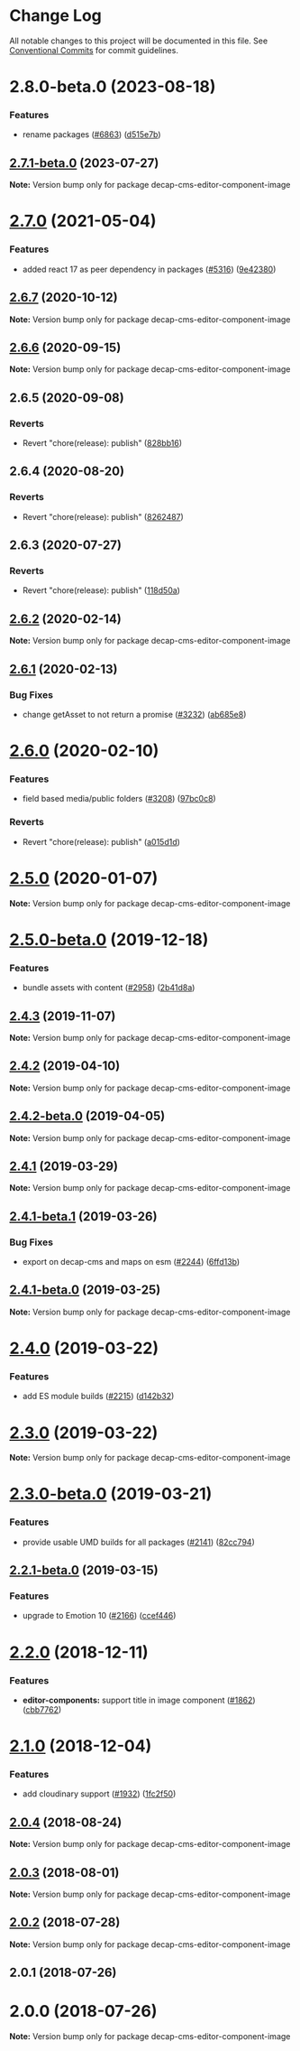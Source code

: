 # Change Log

All notable changes to this project will be documented in this file.
See [Conventional Commits](https://conventionalcommits.org) for commit guidelines.

# 2.8.0-beta.0 (2023-08-18)


### Features

* rename packages ([#6863](https://github.com/decaporg/decap-cms/issues/6863)) ([d515e7b](https://github.com/decaporg/decap-cms/commit/d515e7bd33216a775d96887b08c4f7b1962941bb))





## [2.7.1-beta.0](https://github.com/decaporg/decap-cms/compare/decap-cms-editor-component-image@2.7.0...decap-cms-editor-component-image@2.7.1-beta.0) (2023-07-27)

**Note:** Version bump only for package decap-cms-editor-component-image





# [2.7.0](https://github.com/decaporg/decap-cms/tree/master/packages/decap-cms-editor-component-image/compare/decap-cms-editor-component-image@2.6.7...decap-cms-editor-component-image@2.7.0) (2021-05-04)


### Features

* added react 17 as peer dependency in packages ([#5316](https://github.com/decaporg/decap-cms/tree/master/packages/decap-cms-editor-component-image/issues/5316)) ([9e42380](https://github.com/decaporg/decap-cms/tree/master/packages/decap-cms-editor-component-image/commit/9e423805707321396eec137f5b732a5b07a0dd3f))





## [2.6.7](https://github.com/decaporg/decap-cms/tree/master/packages/decap-cms-editor-component-image/compare/decap-cms-editor-component-image@2.6.6...decap-cms-editor-component-image@2.6.7) (2020-10-12)

**Note:** Version bump only for package decap-cms-editor-component-image





## [2.6.6](https://github.com/decaporg/decap-cms/tree/master/packages/decap-cms-editor-component-image/compare/decap-cms-editor-component-image@2.6.5...decap-cms-editor-component-image@2.6.6) (2020-09-15)

**Note:** Version bump only for package decap-cms-editor-component-image





## 2.6.5 (2020-09-08)


### Reverts

* Revert "chore(release): publish" ([828bb16](https://github.com/decaporg/decap-cms/tree/master/packages/decap-cms-editor-component-image/commit/828bb16415b8c22a34caa19c50c38b24ffe9ceae))





## 2.6.4 (2020-08-20)


### Reverts

* Revert "chore(release): publish" ([8262487](https://github.com/decaporg/decap-cms/tree/master/packages/decap-cms-editor-component-image/commit/82624879ccbcb16610090041db28f00714d924c8))





## 2.6.3 (2020-07-27)


### Reverts

* Revert "chore(release): publish" ([118d50a](https://github.com/decaporg/decap-cms/tree/master/packages/decap-cms-editor-component-image/commit/118d50a7a70295f25073e564b5161aa2b9883056))





## [2.6.2](https://github.com/decaporg/decap-cms/tree/master/packages/decap-cms-editor-component-image/compare/decap-cms-editor-component-image@2.6.1...decap-cms-editor-component-image@2.6.2) (2020-02-14)

**Note:** Version bump only for package decap-cms-editor-component-image





## [2.6.1](https://github.com/decaporg/decap-cms/tree/master/packages/decap-cms-editor-component-image/compare/decap-cms-editor-component-image@2.6.0...decap-cms-editor-component-image@2.6.1) (2020-02-13)


### Bug Fixes

* change getAsset to not return a promise ([#3232](https://github.com/decaporg/decap-cms/tree/master/packages/decap-cms-editor-component-image/issues/3232)) ([ab685e8](https://github.com/decaporg/decap-cms/tree/master/packages/decap-cms-editor-component-image/commit/ab685e85943d1ac48142f157683bc2126fd6af16))





# [2.6.0](https://github.com/decaporg/decap-cms/tree/master/packages/decap-cms-editor-component-image/compare/decap-cms-editor-component-image@2.5.0...decap-cms-editor-component-image@2.6.0) (2020-02-10)


### Features

* field based media/public folders ([#3208](https://github.com/decaporg/decap-cms/tree/master/packages/decap-cms-editor-component-image/issues/3208)) ([97bc0c8](https://github.com/decaporg/decap-cms/tree/master/packages/decap-cms-editor-component-image/commit/97bc0c8dc489e736f89d748ba832d78400fe4332))


### Reverts

* Revert "chore(release): publish" ([a015d1d](https://github.com/decaporg/decap-cms/tree/master/packages/decap-cms-editor-component-image/commit/a015d1d92a4b1c0130c44fcef1c9ecdb157a0f07))





# [2.5.0](https://github.com/decaporg/decap-cms/tree/master/packages/decap-cms-editor-component-image/compare/decap-cms-editor-component-image@2.5.0-beta.0...decap-cms-editor-component-image@2.5.0) (2020-01-07)

**Note:** Version bump only for package decap-cms-editor-component-image





# [2.5.0-beta.0](https://github.com/decaporg/decap-cms/tree/master/packages/decap-cms-editor-component-image/compare/decap-cms-editor-component-image@2.4.3...decap-cms-editor-component-image@2.5.0-beta.0) (2019-12-18)


### Features

* bundle assets with content ([#2958](https://github.com/decaporg/decap-cms/tree/master/packages/decap-cms-editor-component-image/issues/2958)) ([2b41d8a](https://github.com/decaporg/decap-cms/tree/master/packages/decap-cms-editor-component-image/commit/2b41d8a838a9c8a6b21cde2ddd16b9288334e298))





## [2.4.3](https://github.com/decaporg/decap-cms/tree/master/packages/decap-cms-editor-component-image/compare/decap-cms-editor-component-image@2.4.2...decap-cms-editor-component-image@2.4.3) (2019-11-07)

**Note:** Version bump only for package decap-cms-editor-component-image





## [2.4.2](https://github.com/decaporg/decap-cms/tree/master/packages/decap-cms-editor-component-image/compare/decap-cms-editor-component-image@2.4.2-beta.0...decap-cms-editor-component-image@2.4.2) (2019-04-10)

**Note:** Version bump only for package decap-cms-editor-component-image





## [2.4.2-beta.0](https://github.com/decaporg/decap-cms/tree/master/packages/decap-cms-editor-component-image/compare/decap-cms-editor-component-image@2.4.1...decap-cms-editor-component-image@2.4.2-beta.0) (2019-04-05)

**Note:** Version bump only for package decap-cms-editor-component-image





## [2.4.1](https://github.com/decaporg/decap-cms/tree/master/packages/decap-cms-editor-component-image/compare/decap-cms-editor-component-image@2.4.1-beta.1...decap-cms-editor-component-image@2.4.1) (2019-03-29)

**Note:** Version bump only for package decap-cms-editor-component-image





## [2.4.1-beta.1](https://github.com/decaporg/decap-cms/tree/master/packages/decap-cms-editor-component-image/compare/decap-cms-editor-component-image@2.4.1-beta.0...decap-cms-editor-component-image@2.4.1-beta.1) (2019-03-26)


### Bug Fixes

* export on decap-cms and maps on esm ([#2244](https://github.com/decaporg/decap-cms/tree/master/packages/decap-cms-editor-component-image/issues/2244)) ([6ffd13b](https://github.com/decaporg/decap-cms/tree/master/packages/decap-cms-editor-component-image/commit/6ffd13b))





## [2.4.1-beta.0](https://github.com/decaporg/decap-cms/tree/master/packages/decap-cms-editor-component-image/compare/decap-cms-editor-component-image@2.4.0...decap-cms-editor-component-image@2.4.1-beta.0) (2019-03-25)

**Note:** Version bump only for package decap-cms-editor-component-image





# [2.4.0](https://github.com/decaporg/decap-cms/tree/master/packages/decap-cms-editor-component-image/compare/decap-cms-editor-component-image@2.3.0...decap-cms-editor-component-image@2.4.0) (2019-03-22)


### Features

* add ES module builds ([#2215](https://github.com/decaporg/decap-cms/tree/master/packages/decap-cms-editor-component-image/issues/2215)) ([d142b32](https://github.com/decaporg/decap-cms/tree/master/packages/decap-cms-editor-component-image/commit/d142b32))





# [2.3.0](https://github.com/decaporg/decap-cms/tree/master/packages/decap-cms-editor-component-image/compare/decap-cms-editor-component-image@2.3.0-beta.0...decap-cms-editor-component-image@2.3.0) (2019-03-22)

**Note:** Version bump only for package decap-cms-editor-component-image





# [2.3.0-beta.0](https://github.com/decaporg/decap-cms/tree/master/packages/decap-cms-editor-component-image/compare/decap-cms-editor-component-image@2.2.1-beta.0...decap-cms-editor-component-image@2.3.0-beta.0) (2019-03-21)


### Features

* provide usable UMD builds for all packages ([#2141](https://github.com/decaporg/decap-cms/tree/master/packages/decap-cms-editor-component-image/issues/2141)) ([82cc794](https://github.com/decaporg/decap-cms/tree/master/packages/decap-cms-editor-component-image/commit/82cc794))





## [2.2.1-beta.0](https://github.com/decaporg/decap-cms/tree/master/packages/decap-cms-editor-component-image/compare/decap-cms-editor-component-image@2.2.0...decap-cms-editor-component-image@2.2.1-beta.0) (2019-03-15)


### Features

* upgrade to Emotion 10 ([#2166](https://github.com/decaporg/decap-cms/tree/master/packages/decap-cms-editor-component-image/issues/2166)) ([ccef446](https://github.com/decaporg/decap-cms/tree/master/packages/decap-cms-editor-component-image/commit/ccef446))





# [2.2.0](https://github.com/decaporg/decap-cms/tree/master/packages/decap-cms-editor-component-image/compare/decap-cms-editor-component-image@2.1.0...decap-cms-editor-component-image@2.2.0) (2018-12-11)


### Features

* **editor-components:** support title in image component ([#1862](https://github.com/decaporg/decap-cms/tree/master/packages/decap-cms-editor-component-image/issues/1862)) ([cbb7762](https://github.com/decaporg/decap-cms/tree/master/packages/decap-cms-editor-component-image/commit/cbb7762))





# [2.1.0](https://github.com/decaporg/decap-cms/tree/master/packages/decap-cms-editor-component-image/compare/decap-cms-editor-component-image@2.0.4...decap-cms-editor-component-image@2.1.0) (2018-12-04)


### Features

* add cloudinary support ([#1932](https://github.com/decaporg/decap-cms/tree/master/packages/decap-cms-editor-component-image/issues/1932)) ([1fc2f50](https://github.com/decaporg/decap-cms/tree/master/packages/decap-cms-editor-component-image/commit/1fc2f50))





<a name="2.0.4"></a>
## [2.0.4](https://github.com/decaporg/decap-cms/tree/master/packages/decap-cms-editor-component-image/compare/decap-cms-editor-component-image@2.0.3...decap-cms-editor-component-image@2.0.4) (2018-08-24)




**Note:** Version bump only for package decap-cms-editor-component-image

<a name="2.0.3"></a>
## [2.0.3](https://github.com/decaporg/decap-cms/tree/master/packages/decap-cms-editor-component-image/compare/decap-cms-editor-component-image@2.0.2...decap-cms-editor-component-image@2.0.3) (2018-08-01)




**Note:** Version bump only for package decap-cms-editor-component-image

<a name="2.0.2"></a>
## [2.0.2](https://github.com/decaporg/decap-cms/tree/master/packages/decap-cms-editor-component-image/compare/decap-cms-editor-component-image@2.0.1...decap-cms-editor-component-image@2.0.2) (2018-07-28)




**Note:** Version bump only for package decap-cms-editor-component-image

<a name="2.0.1"></a>
## 2.0.1 (2018-07-26)



<a name="2.0.0"></a>
# 2.0.0 (2018-07-26)




**Note:** Version bump only for package decap-cms-editor-component-image
